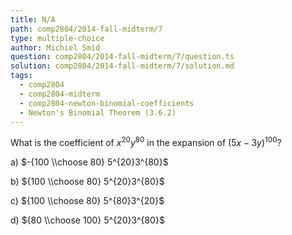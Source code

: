 ```yaml
---
title: N/A
path: comp2804/2014-fall-midterm/7
type: multiple-choice
author: Michiel Smid
question: comp2804/2014-fall-midterm/7/question.ts
solution: comp2804/2014-fall-midterm/7/solution.md
tags:
  - comp2804
  - comp2804-midterm
  - comp2804-newton-binomial-coefficients
  - Newton's Binomial Theorem (3.6.2)
---
```


What is the coefficient of $x^{20}y^{80}$ in the expansion of $(5x - 3y)^{100}$?

a) $-{100 \\choose 80} 5^{20}3^{80}$

b) ${100 \\choose 80} 5^{20}3^{80}$

c) ${100 \\choose 80} 5^{80}3^{20}$

d) ${80 \\choose 100} 5^{20}3^{80}$
